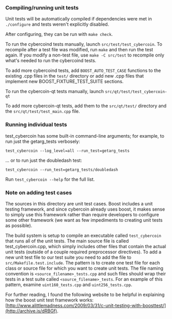 ### Compiling/running unit tests

Unit tests will be automatically compiled if dependencies were met in `./configure`
and tests weren't explicitly disabled.

After configuring, they can be run with `make check`.

To run the cybercoind tests manually, launch `src/test/test_cybercoin`. To recompile
after a test file was modified, run `make` and then run the test again. If you
modify a non-test file, use `make -C src/test` to recompile only what's needed
to run the cybercoind tests.

To add more cybercoind tests, add `BOOST_AUTO_TEST_CASE` functions to the existing
.cpp files in the `test/` directory or add new .cpp files that
implement new BOOST_FIXTURE_TEST_SUITE sections.

To run the cybercoin-qt tests manually, launch `src/qt/test/test_cybercoin-qt`

To add more cybercoin-qt tests, add them to the `src/qt/test/` directory and
the `src/qt/test/test_main.cpp` file.

### Running individual tests

test_cybercoin has some built-in command-line arguments; for
example, to run just the getarg_tests verbosely:

    test_cybercoin --log_level=all --run_test=getarg_tests

... or to run just the doubledash test:

    test_cybercoin --run_test=getarg_tests/doubledash

Run `test_cybercoin --help` for the full list.

### Note on adding test cases

The sources in this directory are unit test cases.  Boost includes a
unit testing framework, and since cybercoin already uses boost, it makes
sense to simply use this framework rather than require developers to
configure some other framework (we want as few impediments to creating
unit tests as possible).

The build system is setup to compile an executable called `test_cybercoin`
that runs all of the unit tests.  The main source file is called
test_cybercoin.cpp, which simply includes other files that contain the
actual unit tests (outside of a couple required preprocessor
directives). To add a new unit test file to our test suite you need
to add the file to `src/Makefile.test.include`. The pattern is to
create one test file for each class or source file for which you want
to create unit tests.  The file naming convention is
`<source_filename>_tests.cpp` and such files should wrap their tests
in a test suite called `<source_filename>_tests`.  For an example of
this pattern, examine `uint160_tests.cpp` and `uint256_tests.cpp`.

For further reading, I found the following website to be helpful in
explaining how the boost unit test framework works:
[http://www.alittlemadness.com/2009/03/31/c-unit-testing-with-boosttest/](http://archive.is/dRBGf).
